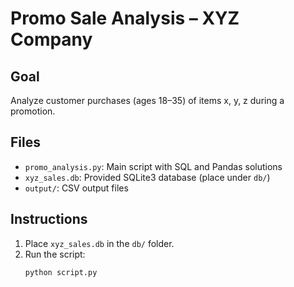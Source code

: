 # Promo Sale Analysis – XYZ Company

## Goal
Analyze customer purchases (ages 18–35) of items x, y, z during a promotion.

## Files
- `promo_analysis.py`: Main script with SQL and Pandas solutions
- `xyz_sales.db`: Provided SQLite3 database (place under `db/`)
- `output/`: CSV output files

## Instructions
1. Place `xyz_sales.db` in the `db/` folder.
2. Run the script:
   ```bash
   python script.py
